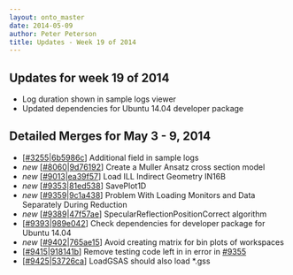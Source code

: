 ```yaml
---
layout: onto_master
date: 2014-05-09
author: Peter Peterson
title: Updates - Week 19 of 2014
---
```

Updates for week 19 of 2014
---------------------------
* Log duration shown in sample logs viewer
* Updated dependencies for Ubuntu 14.04 developer package

Detailed Merges for May 3 - 9, 2014
-----------------------------------
* \[[#3255](http://trac.mantidproject.org/mantid/ticket/3255)\|[6b5986c](https://github.com/mantidproject/mantid/commit/6b5986c1dd1a076165096b616050ea3f13d3b893)\] Additional field in sample logs
* *new* \[[#8060](http://trac.mantidproject.org/mantid/ticket/8060)\|[9d76192](https://github.com/mantidproject/mantid/commit/9d761924d1b45586e7293ea1943f8683fb6c7357)\] Create a Muller Ansatz cross section model
* *new* \[[#9013](http://trac.mantidproject.org/mantid/ticket/9013)\|[ea39f57](https://github.com/mantidproject/mantid/commit/ea39f577de6bd459211378edc514cbe8f38e4742)\] Load ILL Indirect Geometry IN16B
* *new* \[[#9353](http://trac.mantidproject.org/mantid/ticket/9353)\|[81ed538](https://github.com/mantidproject/mantid/commit/81ed538a75936ec46725b9fa8429df3dbbdb0ea6)\] SavePlot1D
* *new* \[[#9359](http://trac.mantidproject.org/mantid/ticket/9359)\|[9c1a438](https://github.com/mantidproject/mantid/commit/9c1a438f70d1bf24378b30d51cdea9567af3716b)\] Problem With Loading Monitors and Data Separately During Reduction
* *new* \[[#9389](http://trac.mantidproject.org/mantid/ticket/9389)\|[47f57ae](https://github.com/mantidproject/mantid/commit/47f57aec41e954f7b94d3f2ad73cea1c859d9b48)\] SpecularReflectionPositionCorrect algorithm
* \[[#9393](http://trac.mantidproject.org/mantid/ticket/9393)\|[989e042](https://github.com/mantidproject/mantid/commit/989e042f978d49c3c7a6b2ec5019d764f43dce37)\] Check dependencies for developer package for Ubuntu 14.04
* *new* \[[#9402](http://trac.mantidproject.org/mantid/ticket/9402)\|[765ae15](https://github.com/mantidproject/mantid/commit/765ae154e0579c85633bd2ad916ebd3d9e77de94)\] Avoid creating matrix for bin plots of workspaces
* \[[#9415](http://trac.mantidproject.org/mantid/ticket/9415)\|[918141b](https://github.com/mantidproject/mantid/commit/918141b59746326746f20a0b5504f1152b6e573e)\] Remove testing code left in in error in [#9355](http://trac.mantidproject.org/mantid/ticket/9355)
* \[[#9425](http://trac.mantidproject.org/mantid/ticket/9425)\|[53726ca](https://github.com/mantidproject/mantid/commit/abfac38573107a7302472cf53aab65aa6292cd19)\] LoadGSAS should also load *.gss
